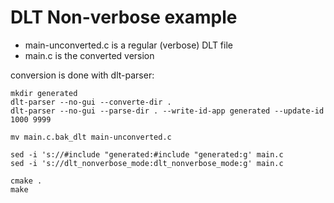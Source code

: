 DLT Non-verbose example
=====

* main-unconverted.c is a regular (verbose) DLT file
* main.c is the converted version

conversion is done with dlt-parser:

```
mkdir generated
dlt-parser --no-gui --converte-dir .
dlt-parser --no-gui --parse-dir . --write-id-app generated --update-id 1000 9999

mv main.c.bak_dlt main-unconverted.c

sed -i 's://#include "generated:#include "generated:g' main.c
sed -i 's://dlt_nonverbose_mode:dlt_nonverbose_mode:g' main.c

cmake . 
make
```

